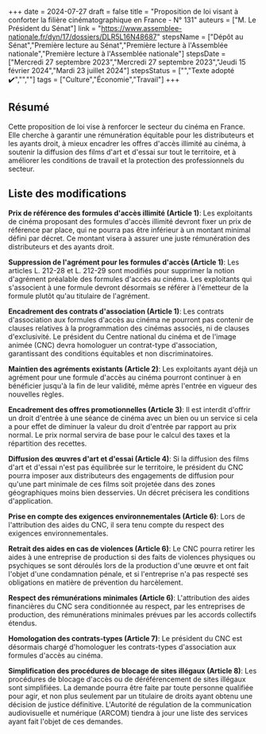 +++
date = 2024-07-27
draft = false
title = "Proposition de loi visant à conforter la filière cinématographique en France - N° 131"
auteurs = ["M. Le Président du Sénat"]
link = "https://www.assemblee-nationale.fr/dyn/17/dossiers/DLR5L16N48687"
stepsName = ["Dépôt au Sénat","Première lecture au Sénat","Première lecture à l'Assemblée nationale","Première lecture à l'Assemblée nationale"]
stepsDate = ["Mercredi 27 septembre 2023","Mercredi 27 septembre 2023","Jeudi 15 février 2024","Mardi 23 juillet 2024"]
stepsStatus = ["","Texte adopté ✔️","",""]
tags = ["Culture","Économie","Travail"]
+++

## Résumé

Cette proposition de loi vise à renforcer le secteur du cinéma en France. Elle cherche à garantir une rémunération équitable pour les distributeurs et les ayants droit, à mieux encadrer les offres d'accès illimité au cinéma, à soutenir la diffusion des films d'art et d'essai sur tout le territoire, et à améliorer les conditions de travail et la protection des professionnels du secteur.

## Liste des modifications

**Prix de référence des formules d'accès illimité (Article 1)**: Les exploitants de cinéma proposant des formules d'accès illimité devront fixer un prix de référence par place, qui ne pourra pas être inférieur à un montant minimal défini par décret. Ce montant visera à assurer une juste rémunération des distributeurs et des ayants droit.

**Suppression de l'agrément pour les formules d'accès (Article 1)**: Les articles L. 212-28 et L. 212-29 sont modifiés pour supprimer la notion d'agrément préalable des formules d'accès au cinéma. Les exploitants qui s'associent à une formule devront désormais se référer à l'émetteur de la formule plutôt qu'au titulaire de l'agrément.

**Encadrement des contrats d'association (Article 1)**: Les contrats d'association aux formules d'accès au cinéma ne pourront pas contenir de clauses relatives à la programmation des cinémas associés, ni de clauses d'exclusivité. Le président du Centre national du cinéma et de l'image animée (CNC) devra homologuer un contrat-type d'association, garantissant des conditions équitables et non discriminatoires.

**Maintien des agréments existants (Article 2)**: Les exploitants ayant déjà un agrément pour une formule d'accès au cinéma pourront continuer à en bénéficier jusqu'à la fin de leur validité, même après l'entrée en vigueur des nouvelles règles.

**Encadrement des offres promotionnelles (Article 3)**: Il est interdit d'offrir un droit d'entrée à une séance de cinéma avec un bien ou un service si cela a pour effet de diminuer la valeur du droit d'entrée par rapport au prix normal. Le prix normal servira de base pour le calcul des taxes et la répartition des recettes.

**Diffusion des œuvres d'art et d'essai (Article 4)**: Si la diffusion des films d'art et d'essai n'est pas équilibrée sur le territoire, le président du CNC pourra imposer aux distributeurs des engagements de diffusion pour qu'une part minimale de ces films soit projetée dans des zones géographiques moins bien desservies. Un décret précisera les conditions d'application.

**Prise en compte des exigences environnementales (Article 6)**: Lors de l'attribution des aides du CNC, il sera tenu compte du respect des exigences environnementales.

**Retrait des aides en cas de violences (Article 6)**: Le CNC pourra retirer les aides à une entreprise de production si des faits de violences physiques ou psychiques se sont déroulés lors de la production d'une œuvre et ont fait l'objet d'une condamnation pénale, et si l'entreprise n'a pas respecté ses obligations en matière de prévention du harcèlement.

**Respect des rémunérations minimales (Article 6)**: L'attribution des aides financières du CNC sera conditionnée au respect, par les entreprises de production, des rémunérations minimales prévues par les accords collectifs étendus.

**Homologation des contrats-types (Article 7)**: Le président du CNC est désormais chargé d'homologuer les contrats-types d'association aux formules d'accès au cinéma.

**Simplification des procédures de blocage de sites illégaux (Article 8)**: Les procédures de blocage d'accès ou de déréférencement de sites illégaux sont simplifiées. La demande pourra être faite par toute personne qualifiée pour agir, et non plus seulement par un titulaire de droits ayant obtenu une décision de justice définitive. L'Autorité de régulation de la communication audiovisuelle et numérique (ARCOM) tiendra à jour une liste des services ayant fait l'objet de ces demandes.

